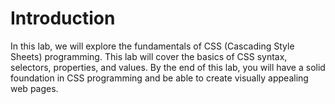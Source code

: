 # Introduction

In this lab, we will explore the fundamentals of CSS (Cascading Style Sheets) programming. This lab will cover the basics of CSS syntax, selectors, properties, and values. By the end of this lab, you will have a solid foundation in CSS programming and be able to create visually appealing web pages.
